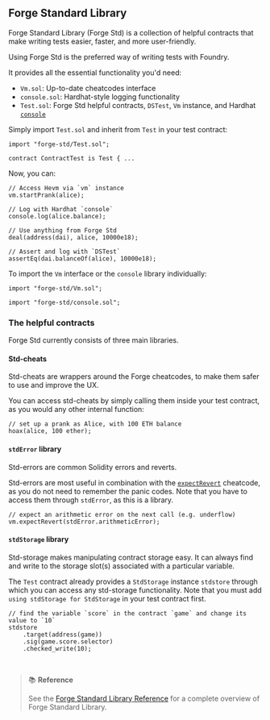 ## Forge Standard Library

Forge Standard Library (Forge Std) is a collection of helpful contracts that make writing tests easier, faster, and more user-friendly.

Using Forge Std is the preferred way of writing tests with Foundry.

It provides all the essential functionality you'd need:

- `Vm.sol`: Up-to-date cheatcodes interface
- `console.sol`: Hardhat-style logging functionality
- `Test.sol`: Forge Std helpful contracts, `DSTest`, `Vm` instance, and Hardhat [`console`](https://hardhat.org/hardhat-network/reference/#console-log)

Simply import `Test.sol` and inherit from `Test` in your test contract:

```solidity
import "forge-std/Test.sol";

contract ContractTest is Test { ...
```

Now, you can:

```solidity
// Access Hevm via `vm` instance
vm.startPrank(alice);

// Log with Hardhat `console`
console.log(alice.balance);

// Use anything from Forge Std
deal(address(dai), alice, 10000e18);

// Assert and log with `DSTest`
assertEq(dai.balanceOf(alice), 10000e18);
```

To import the `Vm` interface or the `console` library individually:

```solidity
import "forge-std/Vm.sol";
```
```solidity
import "forge-std/console.sol";
```

### The helpful contracts

Forge Std currently consists of three main libraries.

#### Std-cheats

Std-cheats are wrappers around the Forge cheatcodes, to make them safer to use and improve the UX.

You can access std-cheats by simply calling them inside your test contract, as you would any other internal function:

```solidity
// set up a prank as Alice, with 100 ETH balance
hoax(alice, 100 ether);
```

#### `stdError` library

Std-errors are common Solidity errors and reverts.

Std-errors are most useful in combination with the [`expectRevert`](../cheatcodes/expect-revert.md#expectrevert) cheatcode, as you do not need to remember the panic codes. Note that you have to access them through `stdError`, as this is a library.

```solidity
// expect an arithmetic error on the next call (e.g. underflow)
vm.expectRevert(stdError.arithmeticError);
```

#### `stdStorage` library

Std-storage makes manipulating contract storage easy. It can always find and write to the storage slot(s) associated with a particular variable.

The `Test` contract already provides a `StdStorage` instance `stdstore` through which you can access any std-storage functionality. Note that you must add `using stdStorage for StdStorage` in your test contract first.

```solidity
// find the variable `score` in the contract `game` and change its value to `10`
stdstore
    .target(address(game))
    .sig(game.score.selector)
    .checked_write(10);
```

<br>

> 📚 **Reference**
>
> See the [Forge Standard Library Reference]() for a complete overview of Forge Standard Library.
